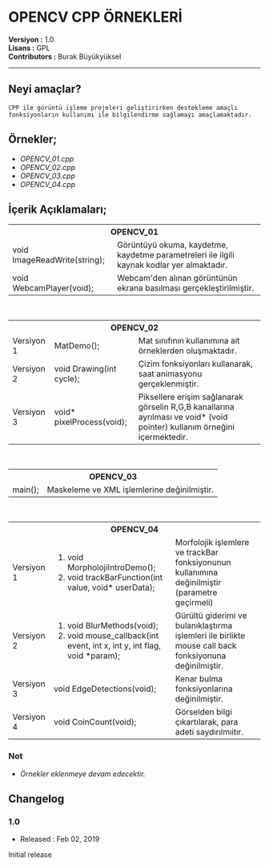 # OPENCV CPP ÖRNEKLERİ

**Versiyon	:**  1.0 		<br />
**Lisans  	:**  GPL 		<br />
**Contributors  :**  Burak Büyükyüksel	<br />

<hr />

## Neyi amaçlar?
	CPP ile görüntü işleme projeleri geliştirirken destekleme amaçlı fonksiyonların kullanımı ile bilgilendirme sağlamayı amaçlamaktadır.

## Örnekler;

*	<i> OPENCV_01.cpp </i>
*	<i> OPENCV_02.cpp </i>
*	<i> OPENCV_03.cpp </i>
*	<i> OPENCV_04.cpp </i>

## İçerik Açıklamaları;

<table>
	<tr>
		<th colspan=2> <b> OPENCV_01 </b> </th>	
	</tr>
	<tr>
		<td> void ImageReadWrite(string); </td>
		<td> Görüntüyü okuma, kaydetme, kaydetme parametreleri ile ilgili kaynak kodlar yer almaktadır. </td>
	</tr>
	<tr>
		<td> void WebcamPlayer(void); </td>
		<td> Webcam'den alınan görüntünün ekrana basılması gerçekleştirilmiştir. </td>
	</tr>
</table> 
<br/>
<table>
	<tr>
		<th colspan=3> <b> OPENCV_02 </b> </th>	
	</tr>
	<tr>
		<td> Versiyon 1 </td>
		<td> MatDemo(); </td>
		<td> Mat sınıfının kullanımına ait örneklerden oluşmaktadır. </td>
	</tr>
	<tr>
		<td> Versiyon 2 </td>
		<td> void Drawing(int cycle); </td>
		<td> Çizim fonksiyonları kullanarak, saat animasyonu gerçeklenmiştir. </td>
	</tr>
	<tr>
		<td> Versiyon 3 </td>
		<td> void* pixelProcess(void); </td>
		<td> Piksellere erişim sağlanarak görselin R,G,B kanallarına ayrılması ve void* (void pointer) kullanım örneğini içermektedir. </td>
	</tr>
</table>
<br/>

<table>
	<tr>
		<th colspan=2> <b> OPENCV_03 </b> </th>	
	</tr>
	<tr>	
		<td> main();  </td>
		<td> Maskeleme ve XML işlemlerine değinilmiştir. </td>
	</tr>	
</table>

<br/>
<table>
	<tr>
		<th colspan=3> <b> OPENCV_04 </b> </th>	
	</tr>
	<tr>
		<td> Versiyon 1 </td>
		<td> <ol> <li>void MorpholojiIntroDemo();</li> <li>void trackBarFunction(int value, void* userData);</li></ol></td>
		<td> Morfolojik işlemlere ve trackBar fonksiyonunun kullanımına değinilmiştir (parametre geçirmeli) </td>
	</tr>
	<tr>
		<td> Versiyon 2 </td>
		<td> <ol> <li>void BlurMethods(void);</li> <li>void mouse_callback(int  event, int  x, int  y, int  flag, void *param);</li></ol></td>
		<td> Gürültü giderimi ve bulanıklaştırma işlemleri ile birlikte mouse call back fonksiyonuna değinilmiştir. </td>
	</tr>
	<tr>
		<td> Versiyon 3 </td>
		<td> void EdgeDetections(void);</td>
		<td> Kenar bulma fonksiyonlarına değinilmiştir. </td>
	</tr>
	<tr>
		<td> Versiyon 4 </td>
		<td> void CoinCount(void);</td>
		<td> Görselden bilgi çıkartılarak, para adeti saydırılmıitır. </td>
	</tr>
</table>


### Not
* 	<i> Örnekler eklenmeye devam edecektir. </i>




## Changelog

### 1.0
* Released : Feb 02, 2019

Initial release